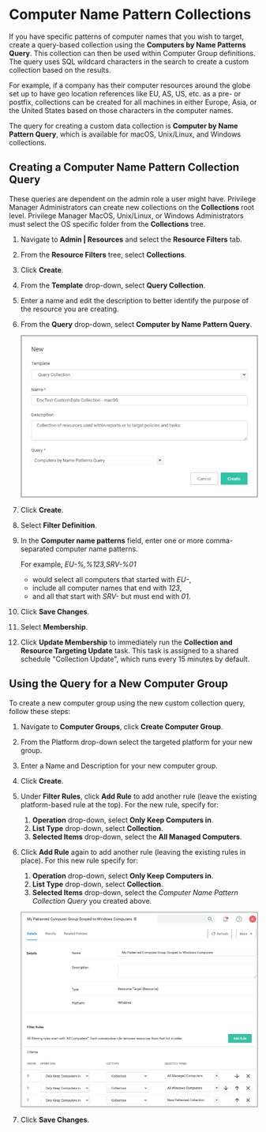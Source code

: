 [title]: # (Computer Name Pattern Collections)
[tags]: # (resources,query)
[priority]: # (13)

# Computer Name Pattern Collections

If you have specific patterns of computer names that you wish to target, create a query-based collection using the __Computers by Name Patterns Query__. This collection can then be used within Computer Group definitions. The query uses SQL wildcard characters in the search to create a custom collection based on the results.

For example, if a company has their computer resources around the globe set up to have geo location references like EU, AS, US, etc. as a pre- or postfix, collections can be created for all machines in either Europe, Asia, or the United States based on those characters in the computer names.

The query for creating a custom data collection is __Computer by Name Pattern Query__, which is available for macOS, Unix/Linux, and Windows collections.

## Creating a Computer Name Pattern Collection Query

These queries are dependent on the admin role a user might have. Privilege Manager Administrators can create new collections on the __Collections__ root level. Privilege Manager MacOS, Unix/Linux, or Windows Administrators must select the OS specific folder from the __Collections__ tree.

1. Navigate to __Admin | Resources__ and select the __Resource Filters__ tab.
1. From the __Resource Filters__ tree, select __Collections__.
1. Click __Create__.
1. From the __Template__ drop-down, select __Query Collection__.
1. Enter a name and edit the description to better identify the purpose of the resource you are creating.
1. From the __Query__ drop-down, select __Computer by Name Pattern Query__.

   ![new](images/new.png "Modal to create new query collection")
1. Click __Create__.
1. Select __Filter Definition__.
1. In the __Computer name patterns__ field, enter one or more comma-separated computer name patterns.

   For example, _EU-%,%123,SRV-%01_
   * would select all computers that started with _EU-_,
   * include all computer names that end with _123_,
   * and all that start with _SRV-_ but must end with _01_.
1. Click __Save Changes__.
1. Select __Membership__.
1. Click __Update Membership__ to immediately run the __Collection and Resource Targeting Update__ task. This task is assigned to a shared schedule "Collection Update", which runs every 15 minutes by default.

## Using the Query for a New Computer Group

To create a new computer group using the new custom collection query, follow these steps:

1. Navigate to __Computer Groups__, click __Create Computer Group__.
1. From the Platform drop-down select the targeted platform for your new group.
1. Enter a Name and Description for your new computer group.
1. Click __Create__.
1. Under __Filter Rules__, click __Add Rule__ to add another rule (leave the existing platform-based rule at the top). For the new rule, specify for:
   1. __Operation__ drop-down, select __Only Keep Computers in__.
   1. __List Type__ drop-down, select __Collection__.
   1. __Selected Items__ drop-down, select the __All Managed Computers__.
1. Click __Add Rule__ again to add another rule (leaving the existing rules in place). For this new rule specify for:
   1. __Operation__ drop-down, select __Only Keep Computers in__.
   1. __List Type__ drop-down, select __Collection__.
   1. __Selected Items__ drop-down, select the _Computer Name Pattern Collection Query_ you created above.

   ![new](images/new-cg.png "Computer group page based on queried collection")
1. Click __Save Changes__.
